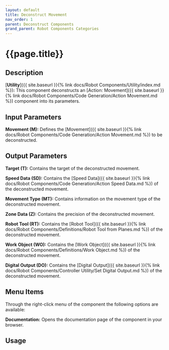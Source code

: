 ```yaml
---
layout: default
title: Deconstruct Movement
nav_order: 1
parent: Deconstruct Components
grand_parent: Robot Components Categories
---
```


# **{{page.title}}**

## **Description**

[**Utility**]({{ site.baseurl }}{% link docs/Robot Components/Utility/index.md %})**:** This component deconstructs an [Action: Movement]({{ site.baseurl }}{% link docs/Robot Components/Code Generation/Action Movement.md %}) component into its parameters.

## **Input Parameters**

**Movement (M):** Defines the [Movement]({{ site.baseurl }}{% link docs/Robot Components/Code Generation/Action Movement.md %}) to be deconstructed.

## **Output Parameters**

**Target (T):** Contains the target of the deconstructed movement.

**Speed Data (SD):** Contains the [Speed Data]({{ site.baseurl }}{% link docs/Robot Components/Code Generation/Action Speed Data.md %}) of the deconstructed movement.

**Movement Type (MT):** Contains information on the movement type of the deconstructed movement.

**Zone Data (Z):** Contains the precision of the deconstructed movement.

**Robot Tool (RT):** Contains the [Robot Tool]({{ site.baseurl }}{% link docs/Robot Components/Definitions/Robot Tool from Planes.md %}) of the deconstructed movement.

**Work Object (WO):** Contains the [Work Object]({{ site.baseurl }}{% link docs/Robot Components/Definitions/Work Object.md %}) of the deconstructed movement.
 
**Digital Output (DO):** Contains the [Digital Output]({{ site.baseurl }}{% link docs/Robot Components/Controller Utility/Set Digital Output.md %}) of the deconstructed movement.

## **Menu Items**

Through the right-click menu of the component the following options are available:

**Documentation:** Opens the documentation page of the component in your browser.


## **Usage**


